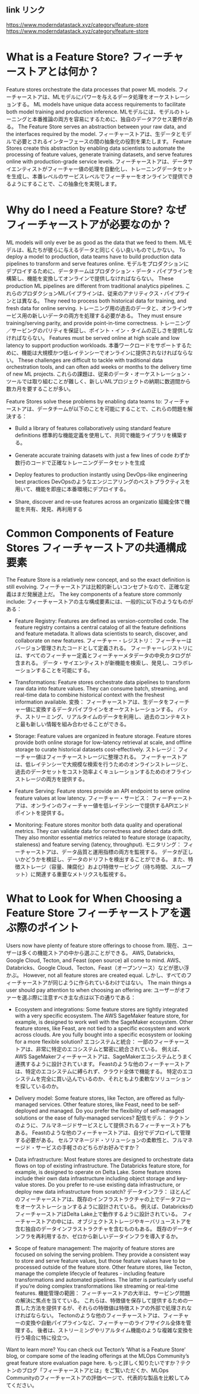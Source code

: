 ## link リンク

https://www.moderndatastack.xyz/category/feature-store
https://www.moderndatastack.xyz/category/feature-store

# What is a Feature Store? フィーチャーストアとは何か？

Feature stores orchestrate the data processes that power ML models.
フィーチャーストアは、MLモデルにパワーを与えるデータ処理をオーケストレーションする。
ML models have unique data access requirements to facilitate both model training and production inference.
MLモデルには、モデルのトレーニングと本番推論の両方を容易にするために、独自のデータアクセス要件がある。
The Feature Store serves an abstraction between your raw data, and the interfaces required by the model.
フィーチャーストアは、生データとモデルで必要とされるインターフェースの間の抽象化の役割を果たします。
Feature Stores create this abstraction by enabling data scientists to automate the processing of feature values, generate training datasets, and serve features online with production-grade service levels.
フィーチャーストアは、データサイエンティストがフィーチャー値の処理を自動化し、トレーニングデータセットを生成し、本番レベルのサービスレベルでフィーチャーをオンラインで提供できるようにすることで、この抽象化を実現します。

# Why do I need a Feature Store? なぜフィーチャーストアが必要なのか？

ML models will only ever be as good as the data that we feed to them.
MLモデルは、私たちが彼らに与えるデータと同じくらい良いものでしかない。
To deploy a model to production, data teams have to build production data pipelines to transform and serve features online.
モデルをプロダクションにデプロイするために、データチームはプロダクション・データ・パイプラインを構築し、機能を変換してオンラインで提供しなければならない。
These production ML pipelines are different from traditional analytics pipelines.
これらのプロダクションMLパイプラインは、従来のアナリティクス・パイプラインとは異なる。
They need to process both historical data for training, and fresh data for online serving.
トレーニング用の過去のデータと、オンラインサービス用の新しいデータの両方を処理する必要がある。
They must ensure training/serving parity, and provide point-in-time correctness.
トレーニング／サービングのパリティを保証し、ポイント・イン・タイムの正しさを提供しなければならない。
Features must be served online at high scale and low latency to support production workloads.
本番ワークロードをサポートするために、機能は大規模かつ低レイテンシーでオンラインに提供されなければならない。
These challenges are difficult to tackle with traditional data orchestration tools, and can often add weeks or months to the delivery time of new ML projects.
これらの課題は、従来のデータ・オーケストレーション・ツールでは取り組むことが難しく、新しいMLプロジェクトの納期に数週間から数カ月を要することが多い。

Feature Stores solve these problems by enabling data teams to:
フィーチャーストアは、データチームが以下のことを可能にすることで、これらの問題を解決する：

- Build a library of features collaboratively using standard feature definitions 標準的な機能定義を使用して、共同で機能ライブラリを構築する。

- Generate accurate training datasets with just a few lines of code わずか数行のコードで正確なトレーニングデータセットを生成

- Deploy features to production instantly using DevOps-like engineering best practices DevOpsのようなエンジニアリングのベストプラクティスを用いて、機能を即座に本番環境にデプロイする。

- Share, discover and re-use features across an organizatio 組織全体で機能を共有、発見、再利用する

# Common Components of Feature Stores フィーチャーストアの共通構成要素

The Feature Store is a relatively new concept, and so the exact definition is still evolving.
フィーチャーストアは比較的新しいコンセプトなので、正確な定義はまだ発展途上だ。
The key components of a feature store commonly include:
フィーチャーストアの主な構成要素には、一般的に以下のようなものがある：

- Feature Registry: Features are defined as version-controlled code. The feature registry contains a central catalog of all the feature definitions and feature metadata. It allows data scientists to search, discover, and collaborate on new features. フィーチャー・レジストリ： フィーチャーはバージョン管理されたコードとして定義される。 フィーチャーレジストリには、すべてのフィーチャー定義とフィーチャーメタデータの中央カタログが含まれる。 データ・サイエンティストが新機能を検索し、発見し、コラボレーションすることを可能にする。

- Transformations: Feature stores orchestrate data pipelines to transform raw data into feature values. They can consume batch, streaming, and real-time data to combine historical context with the freshest information available. 変換： フィーチャーストアは、生データをフィーチャー値に変換するデータパイプラインをオーケストレーションする。 バッチ、ストリーミング、リアルタイムのデータを利用し、過去のコンテキストと最も新しい情報を組み合わせることができる。

- Storage: Feature values are organized in feature storage. Feature stores provide both online storage for low-latency retrieval at scale, and offline storage to curate historical datasets cost-effectively. ストレージ： フィーチャー値はフィーチャーストレージに整理される。 フィーチャーストアは、低レイテンシーで大規模な検索を行うためのオンラインストレージと、過去のデータセットをコスト効率よくキュレーションするためのオフラインストレージの両方を提供する。

- Feature Serving: Feature stores provide an API endpoint to serve online feature values at low latency. フィーチャー・サービス： フィーチャーストアは、オンラインのフィーチャー値を低レイテンシーで提供するAPIエンドポイントを提供する。

- Monitoring: Feature stores monitor both data quality and operational metrics. They can validate data for correctness and detect data drift. They also monitor essential metrics related to feature storage (capacity, staleness) and feature serving (latency, throughput). モニタリング： フィーチャーストアは、データ品質と運用指標の両方を監視する。 データが正しいかどうかを検証し、データのドリフトを検出することができる。 また、特徴ストレージ（容量、陳腐化）および特徴サービング（待ち時間、スループット）に関連する重要なメトリクスも監視する。

# What to Look for When Choosing a Feature Store フィーチャーストアを選ぶ際のポイント

Users now have plenty of feature store offerings to choose from.
現在、ユーザーは多くの機能ストアの中から選ぶことができる。
AWS, Databricks, Google Cloud, Tecton, and Feast (open source) all come to mind.
AWS、Databricks、Google Cloud、Tecton、Feast（オープンソース）などが思い浮かぶ。
However, not all feature stores are created equal.
しかし、すべてのフィーチャーストアが同じように作られているわけではない。
The main things a user should pay attention to when choosing an offering are:
ユーザーがオファーを選ぶ際に注意すべき主な点は以下の通りである：

- Ecosystem and integrations: Some feature stores are tightly integrated with a very specific ecosystem. The AWS SageMaker feature store, for example, is designed to work well with the SageMaker ecosystem. Other feature stores, like Feast, are not tied to a specific ecosystem and work across clouds. Are you fully bought into a specific ecosystem or looking for a more flexible solution? エコシステムと統合： 一部のフィーチャーストアは、非常に特定のエコシステムと緊密に統合されている。 例えば、AWS SageMakerフィーチャーストアは、SageMakerエコシステムとうまく連携するように設計されています。 Feastのような他のフィーチャーストアは、特定のエコシステムに縛られず、クラウド全体で機能する。 特定のエコシステムを完全に買い込んでいるのか、それともより柔軟なソリューションを探しているのか。

- Delivery model: Some feature stores, like Tecton, are offered as fully-managed services. Other feature stores, like Feast, need to be self-deployed and managed. Do you prefer the flexibility of self-managed solutions or the ease of fully-managed services? 配信モデル： テクトンのように、フルマネージドサービスとして提供されるフィーチャーストアもある。 Feastのような他のフィーチャーストアは、自分でデプロイして管理する必要がある。 セルフマネージド・ソリューションの柔軟性と、フルマネージド・サービスの手軽さのどちらがお好みですか？

- Data infrastructure: Most feature stores are designed to orchestrate data flows on top of existing infrastructure. The Databricks feature store, for example, is designed to operate on Delta Lake. Some feature stores include their own data infrastructure including object storage and key-value stores. Do you prefer to re-use existing data infrastructure, or deploy new data infrastructure from scratch? データインフラ： ほとんどのフィーチャーストアは、既存のインフラストラクチャの上でデータフローをオーケストレーションするように設計されている。 例えば、DatabricksのフィーチャーストアはDelta Lake上で動作するように設計されている。 フィーチャーストアの中には、オブジェクトストレージやキーバリューストアを含む独自のデータインフラストラクチャを含むものもある。 既存のデータインフラを再利用するか、ゼロから新しいデータインフラを導入するか。

- Scope of feature management: The majority of feature stores are focused on solving the serving problem. They provide a consistent way to store and serve feature values, but those feature values have to be processed outside of the feature store. Other feature stores, like Tecton, manage the complete lifecycle of features - including feature transformations and automated pipelines. The latter is particularly useful if you’re doing complex transformations like streaming or real-time features. 機能管理の範囲： フィーチャーストアの大半は、サービング問題の解決に焦点を当てている。 これらは、特徴値を保存して提供するための一貫した方法を提供するが、それらの特徴値は特徴ストアの外部で処理されなければならない。 Tectonのような他のフィーチャーストアは、フィーチャーの変換や自動パイプラインなど、フィーチャーのライフサイクル全体を管理する。 後者は、ストリーミングやリアルタイム機能のような複雑な変換を行う場合に特に役立つ。

Want to learn more? You can check out Tecton’s ‘What is a Feature Store’ blog, or compare some of the leading offerings at the MLOps Community’s great feature store evaluation page here.
もっと詳しく知りたいですか？テクトンのブログ「フィーチャーストアとは」をご覧いただくか、MLOps Communityのフィーチャーストアの評価ページで、代表的な製品を比較してみてください。